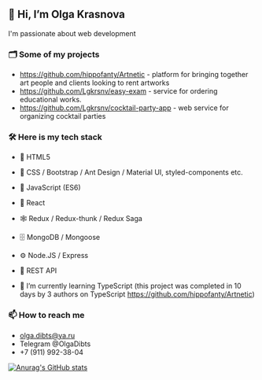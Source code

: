 ## 👋 Hi, I’m Olga Krasnova

I'm passionate about web development

### 🗂 Some of my projects
- https://github.com/hippofanty/Artnetic - platform for bringing together art people and clients looking to rent artworks
- https://github.com/Lgkrsnv/easy-exam - service for ordering educational works.
- https://github.com/Lgkrsnv/cocktail-party-app - web service for organizing cocktail parties


### 🛠 Here is my tech stack
- 📜 HTML5
- 🎨 CSS / Bootstrap / Ant Design / Material UI, styled-components etc.
- 🔧 JavaScript (ES6)
- 🧩 React
- 🕸 Redux / Redux-thunk / Redux Saga
- 🗄 MongoDB / Mongoose
- ⚙ Node.JS / Express
- 🔌 REST API

- 🌱 I’m currently learning TypeScript (this project was completed in 10 days by 3 authors on TypeScript https://github.com/hippofanty/Artnetic)
 

### 📫 How to reach me 
- olga.dibts@ya.ru 
- Telegram @OlgaDibts
- +7 (911) 992-38-04

<!---
Lgkrsnv/Lgkrsnv is a ✨ special ✨ repository because its `README.md` (this file) appears on your GitHub profile.
You can click the Preview link to take a look at your changes.
--->
[![Anurag's GitHub stats](https://github-readme-stats.vercel.app/api?username=Lgkrsnv&show_icons=true&theme=tokyonight&hide=stars)](https://github.com/lgkrsnv/github-readme-stats)

